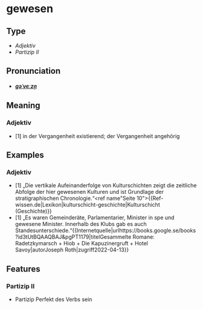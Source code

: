 # gewesen
## Type
- _Adjektiv_
- _Partizip II_
## Pronunciation
- **_[ɡəˈveːzn̩](https://commons.wikimedia.org/wiki/File:De-gewesen.ogg)_**
## Meaning
### Adjektiv
- [1] in der Vergangenheit existierend; der Vergangenheit angehörig
## Examples
### Adjektiv
- [1] „Die vertikale Aufeinanderfolge von Kulturschichten zeigt die zeitliche Abfolge der hier gewesenen Kulturen und ist Grundlage der stratigraphischen Chronologie.“<ref name"Seite 10">{{Ref-wissen.de|Lexikon|kulturschicht-geschichte|Kulturschicht (Geschichte)}}</ref>
- [1] „Es waren Gemeinderäte, Parlamentarier, Minister in spe und gewesene Minister. Innerhalb des Klubs gab es auch Standesunterschiede.“<ref>{{Internetquelle|urlhttps://books.google.se/books?id3tUtBQAAQBAJ&pgPT1179|titelGesammelte Romane: Radetzkymarsch + Hiob + Die Kapuzinergruft + Hotel Savoy|autorJoseph Roth|zugriff2022-04-13}}</ref>
## Features
### Partizip II
-  Partizip Perfekt des Verbs sein
